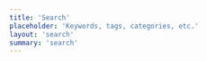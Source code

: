 ```yaml
---
title: 'Search'
placeholder: 'Keywords, tags, categories, etc.'
layout: 'search'
summary: 'search'
---
```


<!-- @format -->
